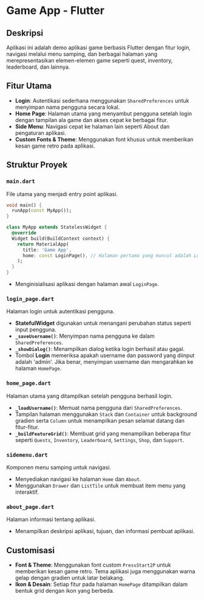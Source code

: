 
# Game App - Flutter

## Deskripsi
Aplikasi ini adalah demo aplikasi game berbasis Flutter dengan fitur login, navigasi melalui menu samping, dan berbagai halaman yang merepresentasikan elemen-elemen game seperti quest, inventory, leaderboard, dan lainnya.

## Fitur Utama
- **Login**: Autentikasi sederhana menggunakan `SharedPreferences` untuk menyimpan nama pengguna secara lokal.
- **Home Page**: Halaman utama yang menyambut pengguna setelah login dengan tampilan ala game dan akses cepat ke berbagai fitur.
- **Side Menu**: Navigasi cepat ke halaman lain seperti About dan pengaturan aplikasi.
- **Custom Fonts & Theme**: Menggunakan font khusus untuk memberikan kesan game retro pada aplikasi.

## Struktur Proyek

### `main.dart`
File utama yang menjadi entry point aplikasi.
```dart
void main() {
  runApp(const MyApp());
}

class MyApp extends StatelessWidget {
  @override
  Widget build(BuildContext context) {
    return MaterialApp(
      title: 'Game App',
      home: const LoginPage(), // Halaman pertama yang muncul adalah LoginPage
    );
  }
}
```
- Menginisialisasi aplikasi dengan halaman awal `LoginPage`.

### `login_page.dart`
Halaman login untuk autentikasi pengguna.
- **StatefulWidget** digunakan untuk menangani perubahan status seperti input pengguna.
- **`_saveUsername()`**: Menyimpan nama pengguna ke dalam `SharedPreferences`.
- **`_showDialog()`**: Menampilkan dialog ketika login berhasil atau gagal.
- Tombol **Login** memeriksa apakah username dan password yang diinput adalah 'admin'. Jika benar, menyimpan username dan mengarahkan ke halaman `HomePage`.

### `home_page.dart`
Halaman utama yang ditampilkan setelah pengguna berhasil login.
- **`_loadUsername()`**: Memuat nama pengguna dari `SharedPreferences`.
- Tampilan halaman menggunakan `Stack` dan `Container` untuk background gradien serta `Column` untuk menampilkan pesan selamat datang dan fitur-fitur.
- **`_buildFeatureGrid()`**: Membuat grid yang menampilkan beberapa fitur seperti `Quests`, `Inventory`, `Leaderboard`, `Settings`, `Shop`, dan `Support`.

### `sidemenu.dart`
Komponen menu samping untuk navigasi.
- Menyediakan navigasi ke halaman `Home` dan `About`.
- Menggunakan `Drawer` dan `ListTile` untuk membuat item menu yang interaktif.

### `about_page.dart`
Halaman informasi tentang aplikasi.
- Menampilkan deskripsi aplikasi, tujuan, dan informasi pembuat aplikasi.

## Customisasi
- **Font & Theme**: Menggunakan font custom `PressStart2P` untuk memberikan kesan game retro. Tema aplikasi juga menggunakan warna gelap dengan gradien untuk latar belakang.
- **Ikon & Desain**: Setiap fitur pada halaman `HomePage` ditampilkan dalam bentuk grid dengan ikon yang berbeda.

